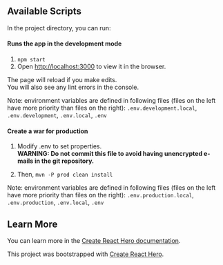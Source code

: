 ## Available Scripts

In the project directory, you can run:

#### Runs the app in the development mode

1. `npm start`  
2. Open [http://localhost:3000](http://localhost:3000) to view it in the browser.

The page will reload if you make edits.  
You will also see any lint errors in the console.

Note: environment variables are defined in following files (files on the left have more priority than files on the right): `.env.development.local`, `.env.development`, `.env.local`, `.env`

#### Create a war for production

1. Modify .env to set properties.  
**WARNING: Do not commit this file to avoid having unencrypted e-mails in the git repository.**  

2. Then, `mvn -P prod clean install`

Note: environment variables are defined in following files (files on the left have more priority than files on the right): `.env.production.local`, `.env.production`, `.env.local`, `.env`

## Learn More

You can learn more in the [Create React Hero documentation](https://facebook.github.io/create-react-app/docs/getting-started).

This project was bootstrapped with [Create React Hero](https://github.com/facebook/create-react-app).

